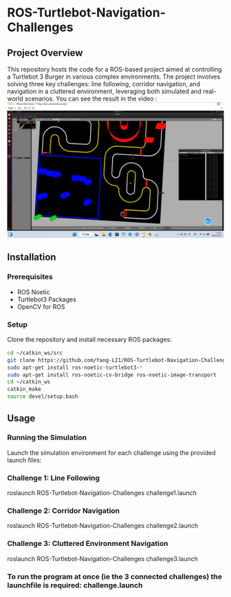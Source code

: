 # ROS-Turtlebot-Navigation-Challenges

## Project Overview
This repository hosts the code for a ROS-based project aimed at controlling a Turtlebot 3 Burger in various complex environments. The project involves solving three key challenges: line following, corridor navigation, and navigation in a cluttered environment, leveraging both simulated and real-world scenarios.
You can see the result in the video :
[![Watch the video](video.jpg)](https://vimeo.com/976951564?share=copy)

## Installation

### Prerequisites
- ROS Noetic
- Turtlebot3 Packages
- OpenCV for ROS

### Setup
Clone the repository and install necessary ROS packages:
```bash
cd ~/catkin_ws/src
git clone https://github.com/Yang-LI1/ROS-Turtlebot-Navigation-Challenges.git
sudo apt-get install ros-noetic-turtlebot3-*
sudo apt-get install ros-noetic-cv-bridge ros-noetic-image-transport
cd ~/catkin_ws
catkin_make
source devel/setup.bash
```

## Usage
### Running the Simulation
Launch the simulation environment for each challenge using the provided launch files:

### Challenge 1: Line Following
roslaunch ROS-Turtlebot-Navigation-Challenges challenge1.launch

###  Challenge 2: Corridor Navigation
roslaunch ROS-Turtlebot-Navigation-Challenges challenge2.launch

###  Challenge 3: Cluttered Environment Navigation
roslaunch ROS-Turtlebot-Navigation-Challenges challenge3.launch

### To run the program at once (ie the 3 connected challenges) the launchfile is required: challenge.launch



